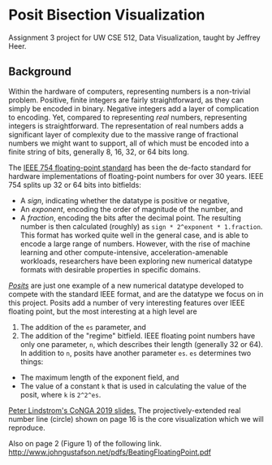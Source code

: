 # Posit Bisection Visualization

Assignment 3 project for UW CSE 512, Data Visualization, taught by Jeffrey Heer.

## Background

Within the hardware of computers, representing numbers is a non-trivial problem. Positive, finite integers are fairly straightforward, as they can simply be encoded in binary. Negative integers add a layer of complication to encoding. Yet, compared to representing _real_ numbers, representing integers is straightforward. The representation of real numbers adds a significant layer of complexity due to the massive range of fractional numbers we might want to support, all of which must be encoded into a finite string of bits, generally 8, 16, 32, or 64 bits long.

The [IEEE 754 floating-point standard](https://en.wikipedia.org/wiki/IEEE_754) has been the de-facto standard for hardware implementations of floating-point numbers for over 30 years. IEEE 754 splits up 32 or 64 bits into bitfields:
 - A _sign_, indicating whether the datatype is positive or negative,
 - An _exponent_, encoding the order of magnitude of the number, and
 - A _fraction_, encoding the bits after the decimal point.
The resulting number is then calculated (roughly) as `sign * 2^exponent * 1.fraction`. This format has worked quite well in the general case, and is able to encode a large range of numbers. However, with the rise of machine learning and other compute-intensive, acceleration-amenable workloads, researchers have been exploring new numerical datatype formats with desirable properties in specific domains.

[_Posits_](http://www.johngustafson.net/pdfs/BeatingFloatingPoint.pdf) are just one example of a new numerical datatype developed to compete with the standard IEEE format, and are the datatype we focus on in this project. Posits add a number of very interesting features over IEEE floating point, but the most interesting at a high level are
 1. The addition of the `es` parameter, and
 2. The addition of the "regime" bitfield.
IEEE floating point numbers have only one parameter, `n`, which describes their length (generally 32 or 64). In addition to `n`, posits have another parameter `es`. `es` determines two things:
 - The maximum length of the exponent field, and
 - The value of a constant `k` that is used in calculating the value of the posit, where `k` is `2^2^es`.

[Peter Lindstrom's CoNGA 2019 slides.](https://posithub.org/conga/2019/docs/13/1000-PeterLindstrom.pdf) The projectively-extended real number line (circle) shown on page 16 is the core visualization which we will reproduce.

Also on page 2 (Figure 1) of the following link.
http://www.johngustafson.net/pdfs/BeatingFloatingPoint.pdf
